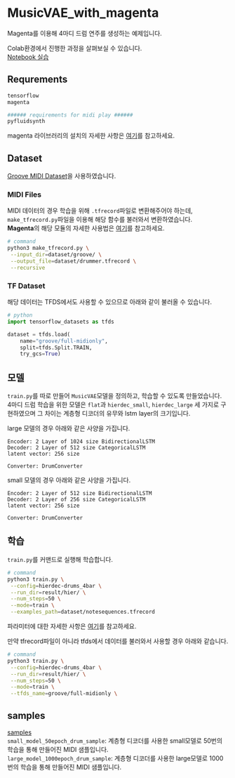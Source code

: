 # MusicVAE_with_magenta
Magenta를 이용해 4마디 드럼 연주를 생성하는 예제입니다.

Colab환경에서 진행한 과정을 살펴보실 수 있습니다.  
[Notebook 실습](./drums_4bar.ipynb)

## Requrements
```sh
tensorflow
magenta

###### requirements for midi play ######
pyfluidsynth
```  
magenta 라이브러리의 설치의 자세한 사항은 [여기](https://github.com/magenta/magenta#installation)를 참고하세요.  

## Dataset
[Groove MIDI Dataset](https://magenta.tensorflow.org/datasets/groove)을 사용하였습니다.  

### MIDI Files
MIDI 데이터의 경우 학습을 위해 `.tfrecord`파일로 변환해주어야 하는데,  
`make_tfrecord.py`파일을 이용해 해당 함수를 불러와서 변환하였습니다.  
**Magenta**의 해당 모듈의 자세한 사용법은 [여기](https://github.com/magenta/magenta/blob/main/magenta/scripts/README.md)를 참고하세요.  

```sh
# command
python3 make_tfrecord.py \
 --input_dir=dataset/groove/ \
 --output_file=dataset/drummer.tfrecord \
 --recursive
```

### TF Dataset
해당 데이터는 TFDS에서도 사용할 수 있으므로 아래와 같이 불러올 수 있습니다.

```py
# python
import tensorflow_datasets as tfds

dataset = tfds.load(
    name="groove/full-midionly",
    split=tfds.Split.TRAIN,
    try_gcs=True)
```  

## 모델
`train.py`를 따로 만들어 `MusicVAE`모델을 정의하고, 학습할 수 있도록 만들었습니다.  
4마디 드럼 학습을 위한 모델은 `flat`과 `hierdec_small`, `hierdec_large` 세 가지로 구현하였으며 그 차이는 계층형 디코더의 유무와 lstm layer의 크기입니다.  

large 모델의 경우 아래와 같은 사양을 가집니다.  
```
Encoder: 2 Layer of 1024 size BidirectionalLSTM
Decoder: 2 Layer of 512 size CategoricalLSTM
latent vector: 256 size

Converter: DrumConverter
```  

small 모델의 경우 아래와 같은 사양을 가집니다.  
```
Encoder: 2 Layer of 512 size BidirectionalLSTM
Decoder: 2 Layer of 256 size CategoricalLSTM
latent vector: 256 size

Converter: DrumConverter
```  

## 학습
`train.py`를 커맨드로 실행해 학습합니다.  

```sh
# command
python3 train.py \
 --config=hierdec-drums_4bar \
 --run_dir=result/hier/ \
 --num_steps=50 \
 --mode=train \
 --examples_path=dataset/notesequences.tfrecord
```  

파라미터에 대한 자세한 사항은 [여기](https://github.com/magenta/magenta/tree/main/magenta/models/music_vae#training-your-own-musicvae)를 참고하세요.  

만약 tfrecord파일이 아니라 tfds에서 데이터를 불러와서 사용할 경우 아래와 같습니다.  

```sh
# command
python3 train.py \
 --config=hierdec-drums_4bar \
 --run_dir=result/hier/ \
 --num_steps=50 \
 --mode=train \
 --tfds_name=groove/full-midionly \
```  

## samples
[samples](./samples)  
`small_model_50epoch_drum_sample`: 계층형 디코더를 사용한 small모델로 50번의 학습을 통해 만들어진 MIDI 샘플입니다.  
`large_model_1000epoch_drum_sample`: 계층형 디코더를 사용한 large모델로 1000번의 학습을 통해 만들어진 MIDI 샘플입니다.  

